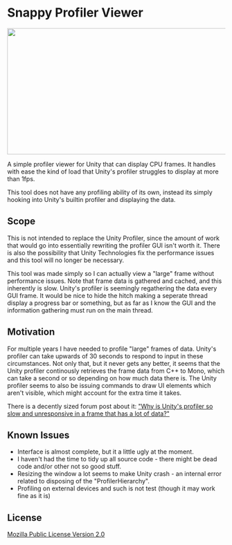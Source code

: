 # Snappy Profiler Viewer
<img src="https://dl.dropboxusercontent.com/u/900723/SnappyProfilerViewerScreenshot.png" width="879" height="292">

A simple profiler viewer for Unity that can display CPU frames. It handles with ease the kind of load that Unity's profiler struggles to display at more than 1fps.

This tool does not have any profiling ability of its own, instead its simply hooking into Unity's builtin profiler and displaying the data.

Scope
---
This is not intended to replace the Unity Profiler, since the amount of work that would go into essentially rewriting the profiler GUI isn't worth it. There is also the possibility that Unity Technologies fix the performance issues and this tool will no longer be necessary.

This tool was made simply so I can actually view a "large" frame without performance issues. Note that frame data is gathered and cached, and this inherently is slow. Unity's profiler is seemingly regathering the data every GUI frame. It would be nice to hide the hitch making a seperate thread display a progress bar or something, but as far as I know the GUI and the information gathering must run on the main thread.

Motivation
---

For multiple years I have needed to profile "large" frames of data. Unity's profiler can take upwards of 30 seconds to respond to input in these circumstances. Not only that, but it never gets any better, it seems that the Unity profiler continously retrieves the frame data from C++ to Mono, which can take a second or so depending on how much data there is. The Unity profiler seems to also be issuing commands to draw UI elements which aren't visible, which might account for the extra time it takes.

There is a decently sized forum post about it: ["Why is Unity's profiler so slow and unresponsive in a frame that has a lot of data?"](https://forum.unity3d.com/threads/why-is-unitys-profiler-so-slow-and-unresponsive-in-a-frame-that-has-a-lot-of-data.377358/)

Known Issues
---
- Interface is almost complete, but it a little ugly at the moment.
- I haven't had the time to tidy up all source code - there might be dead code and/or other not so good stuff.
- Resizing the window a lot seems to make Unity crash - an internal error related to disposing of the "ProfilerHierarchy".
- Profiling on external devices and such is not test (though it may work fine as it is)

License
---
[Mozilla Public License Version 2.0](https://www.mozilla.org/en-US/MPL/2.0/)
